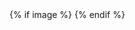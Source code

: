 <!DOCTYPE html>
<html lang="en">
<head>
  <meta charset="UTF-8">
  <meta name="viewport" content="width=device-width, initial-scale=1.0">
  <title>{{ title }}</title>
  <meta name="description" content="{{ desc }}">

  <!-- Open Graph / Social Meta -->
  <meta property="og:title" content="{{ title }}">
  <meta property="og:description" content="{{ desc }}">
  {% if image %}
  <meta property="og:image" content="{{ image }}">
  {% endif %}
  <meta name="twitter:card" content="summary_large_image">

  <link rel="stylesheet" href="/static/style.css">
</head>
